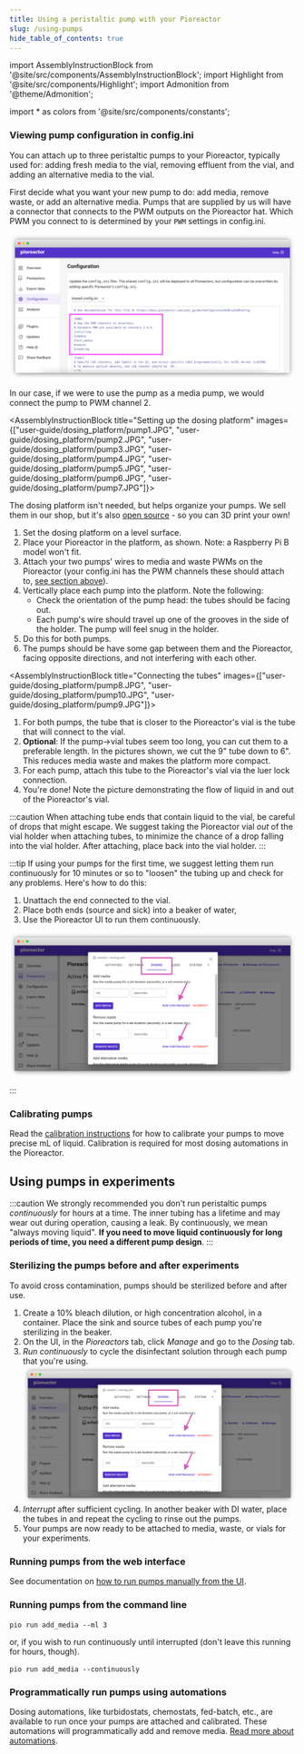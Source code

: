 ```yaml
---
title: Using a peristaltic pump with your Pioreactor
slug: /using-pumps
hide_table_of_contents: true
---
```


import AssemblyInstructionBlock from '@site/src/components/AssemblyInstructionBlock';
import Highlight from '@site/src/components/Highlight';
import Admonition from '@theme/Admonition';

import * as colors from '@site/src/components/constants';


### Viewing pump configuration in config.ini

You can attach up to three peristaltic pumps to your Pioreactor, typically used for: adding fresh media to the vial, removing effluent from the vial, and adding an alternative media to the vial.

First decide what you want your new pump to do: add media, remove waste, or add an alternative media. Pumps that are supplied by us will have a connector that connects to the PWM outputs on the Pioreactor hat. Which PWM you connect to is determined by your `PWM` settings in config.ini.

![](/img/user-guide/pwm_config.png)

In our case, if we were to use the pump as a media pump, we would connect the pump to PWM channel 2.


<AssemblyInstructionBlock title="Setting up the dosing platform" images={["user-guide/dosing_platform/pump1.JPG", "user-guide/dosing_platform/pump2.JPG", "user-guide/dosing_platform/pump3.JPG", "user-guide/dosing_platform/pump4.JPG", "user-guide/dosing_platform/pump5.JPG", "user-guide/dosing_platform/pump6.JPG", "user-guide/dosing_platform/pump7.JPG"]}>

The dosing platform isn't needed, but helps organize your pumps. We sell them in our shop, but it's also [open source](https://www.printables.com/model/298240-pioreactor-platform-with-dovetails) - so you can 3D print your own!

1. Set the dosing platform on a level surface.
2. Place your Pioreactor in the platform, as shown. Note: a Raspberry Pi B model won't fit.
3. Attach your two pumps' wires to <Highlight color={colors.orange}>media and waste PWMs</Highlight> on the Pioreactor (your config.ini has the PWM channels these should attach to, [see section above](/user-guide/using-pumps#viewing-pump-configuration-in-configini)).
4. Vertically place each pump into the platform. Note the following:
   - Check the orientation of the pump head: the tubes should be <Highlight color={colors.green}>facing out</Highlight>.
   - Each pump's wire should travel up one of the <Highlight color={colors.blue}>grooves in the side</Highlight> of the holder. The pump will feel snug in the holder.
 5. Do this for both pumps.
 6. The pumps should be have some gap between them and the Pioreactor, facing opposite directions, and not interfering with each other.

</AssemblyInstructionBlock>




<AssemblyInstructionBlock title="Connecting the tubes" images={["user-guide/dosing_platform/pump8.JPG",  "user-guide/dosing_platform/pump10.JPG", "user-guide/dosing_platform/pump9.JPG"]}>


1. For both pumps, the tube that is closer to the Pioreactor's vial is the tube that will connect to the vial.
2. **Optional**: If the pump→vial tubes seem too long, you can cut them to a preferable length. In the pictures shown, we cut the 9" tube down to 6". This reduces media waste and makes the platform more compact.
3. For each pump, attach this tube to the Pioreactor's vial via the <Highlight color={colors.blue}>luer lock connection</Highlight>.
4. You're done! Note the picture demonstrating the flow of liquid in and out of the Pioreactor's vial.

</AssemblyInstructionBlock>

:::caution
When attaching tube ends that contain liquid to the vial, be careful of drops that might escape. We suggest taking the Pioreactor vial _out_ of the vial holder when attaching tubes, to minimize the chance of a drop falling into the vial holder. After attaching, place back into the vial holder.
:::


:::tip
If using your pumps for the first time, we suggest letting them run continuously for 10 minutes or so to "loosen" the tubing up and check for any problems. Here's how to do this:

1. Unattach the end connected to the vial.
2. Place both ends (source and sick) into a beaker of water,
3. Use the Pioreactor UI to run them continuously.

![](/img/user-guide/dosing_in_ui.png)

:::




### Calibrating pumps

Read the [calibration instructions](/user-guide/hardware-calibrations#pump-calibration) for how to calibrate your pumps to move precise mL of liquid. Calibration is required for most dosing automations in the Pioreactor.



## Using pumps in experiments

:::caution
We strongly recommended you don't run peristaltic pumps *continuously* for hours at a time. The inner tubing has a lifetime and may wear out during operation, causing a leak. By continuously, we mean "always moving liquid". **If you need to move liquid continuously for long periods of time, you need a different pump design**.
:::



### Sterilizing the pumps before and after experiments

To avoid cross contamination, pumps should be sterilized before and after use.

1. Create a 10% bleach dilution, or high concentration alcohol, in a container. Place the sink and source tubes of each pump you're sterilizing in the beaker.
2. On the UI, in the _Pioreactors_ tab, click _Manage_ and go to the _Dosing_ tab.
3. _Run continuously_ to cycle the disinfectant solution through each pump that you're using.
![](/img/user-guide/dosing_in_ui.png)
4. _Interrupt_ after sufficient cycling. In another beaker with DI water, place the tubes in and repeat the cycling to rinse out the pumps.
5. Your pumps are now ready to be attached to media, waste, or vials for your experiments.

### Running pumps from the web interface

See documentation on [how to run pumps manually from the UI](http://localhost:3001/user-guide/manual-dosing-leds#dosing).

### Running pumps from the command line

```
pio run add_media --ml 3
```

or, if you wish to run continuously until interrupted (don't leave this running for hours, though).

```
pio run add_media --continuously
```

### Programmatically run pumps using automations

Dosing automations, like turbidostats, chemostats, fed-batch, etc., are available to run once your pumps are attached and calibrated. These automations will programmatically add and remove media. [Read more about automations](/user-guide/dosing-automations).



